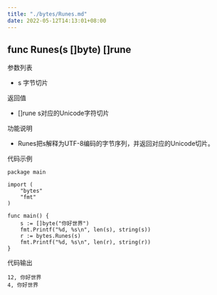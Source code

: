 ```yaml
---
title: "./bytes/Runes.md"
date: 2022-05-12T14:13:01+08:00
---
```

## func Runes(s []byte) []rune

参数列表

- s 字节切片

返回值

- []rune s对应的Unicode字符切片

功能说明

- Runes把s解释为UTF-8编码的字节序列，并返回对应的Unicode切片。

代码示例

	package main

	import (
		"bytes"
		"fmt"
	)

	func main() {
		s := []byte("你好世界")
		fmt.Printf("%d, %s\n", len(s), string(s))
		r := bytes.Runes(s)
		fmt.Printf("%d, %s\n", len(r), string(r))
	}

代码输出

	12, 你好世界
	4, 你好世界

